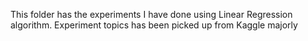 This folder has the experiments I have done using Linear Regression algorithm.
Experiment topics has been picked up from Kaggle majorly
